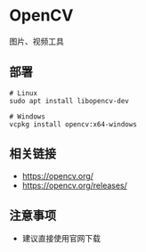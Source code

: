 # OpenCV

图片、视频工具

## 部署

```
# Linux
sudo apt install libopencv-dev

# Windows
vcpkg install opencv:x64-windows
```

## 相关链接

* https://opencv.org/
* https://opencv.org/releases/

## 注意事项

* 建议直接使用官网下载

